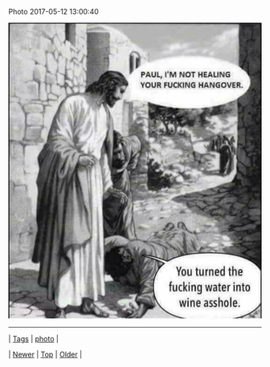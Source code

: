 <!--
title: Photo 2017-05-12 13
date: 2020-06-28T15:27:00.166Z
tags: photo
-->


Photo 2017-05-12 13:00:40

![](160584037198-0.jpg)

<!--BOTTOM-POST-NAVIGATION-->
---

| [Tags](tags.md) | [photo](tag-photo.md) |

| [Newer](160579474407.md) | [Top](index.md) | [Older](160797415617.md) |